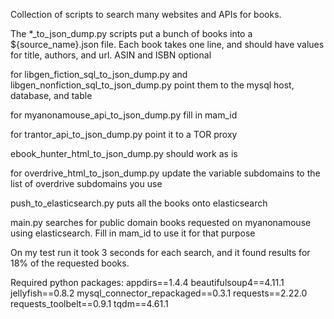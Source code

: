 Collection of scripts to search many websites and APIs for books.


The *_to_json_dump.py scripts put a bunch of books into a ${source_name}.json file. 
Each book takes one line, and should have values for title, authors, and url. ASIN and ISBN optional

for libgen_fiction_sql_to_json_dump.py and libgen_nonfiction_sql_to_json_dump.py
point them to the mysql host, database, and table

for myanonamouse_api_to_json_dump.py
fill in mam_id

for trantor_api_to_json_dump.py
point it to a TOR proxy

ebook_hunter_html_to_json_dump.py should work as is

for overdrive_html_to_json_dump.py
update the variable subdomains to the list of overdrive subdomains you use


push_to_elasticsearch.py puts all the books onto elasticsearch


main.py searches for public domain books requested on myanonamouse using elasticsearch.
Fill in mam_id to use it for that purpose

On my test run it took 3 seconds for each search, and it found results for 18% of the requested books.


Required python packages:
appdirs==1.4.4
beautifulsoup4==4.11.1
jellyfish==0.8.2
mysql_connector_repackaged==0.3.1
requests==2.22.0
requests_toolbelt==0.9.1
tqdm==4.61.1

